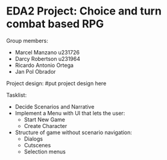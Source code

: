 # EDA2 Project: Choice and turn combat based RPG

Group members:
- Marcel Manzano u231726
- Darcy Robertson u231964
- Ricardo Antonio Ortega
- Jan Pol Obrador 

Project design:
#put project design here

Tasklist:

- Decide Scenarios and Narrative
- Implement a Menu with UI that lets the user:
    - Start New Game
    - Create Character
- Structure of game without scenario navigation:
    - Dialogs
    - Cutscenes
    - Selection menus
